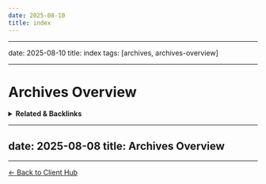 ```yaml
---
date: 2025-08-10
title: index
---
```

---
date: 2025-08-10
title: index
tags: [archives, archives-overview]

---
# Archives Overview

<!-- RELATED:START -->

<details>
<summary><strong>Related & Backlinks</strong></summary>

- [[.]]

</details>

<!-- RELATED:END -->


---
date: 2025-08-08
title: Archives Overview
---

---
[← Back to Client Hub](https://www.builtbyrays.com/Client-Vault/portal)
